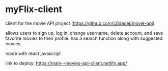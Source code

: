# myFlix-client

 client for the movie API project (https://github.com/c0decel/movie-api)

 allows users to sign up, log in, change username, delete account, and save favorite movies to their profile. has a search function along with suggested movies.

 made with react javascript

 link to deploy: https://main--movies-api-client.netlify.app/

